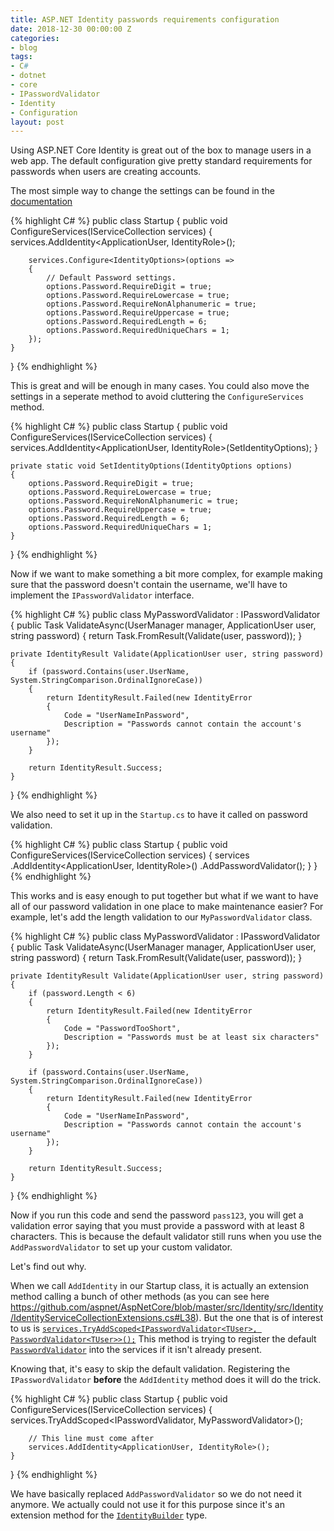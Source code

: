 ```yaml
---
title: ASP.NET Identity passwords requirements configuration
date: 2018-12-30 00:00:00 Z
categories:
- blog
tags:
- C#
- dotnet
- core
- IPasswordValidator
- Identity
- Configuration
layout: post
---
```


Using ASP.NET Core Identity is great out of the box to manage users in a web app.
The default configuration give pretty standard requirements for passwords when users are creating accounts.

The most simple way to change the settings can be found in the [documentation](https://docs.microsoft.com/en-us/aspnet/core/security/authentication/identity-configuration?view=aspnetcore-2.1#password)

{% highlight C# %}
public class Startup
{
    public void ConfigureServices(IServiceCollection services)
    {
        services.AddIdentity<ApplicationUser, IdentityRole>();
    
        services.Configure<IdentityOptions>(options =>
        {
            // Default Password settings.
            options.Password.RequireDigit = true;
            options.Password.RequireLowercase = true;
            options.Password.RequireNonAlphanumeric = true;
            options.Password.RequireUppercase = true;
            options.Password.RequiredLength = 6;
            options.Password.RequiredUniqueChars = 1;
        });
    }
}
{% endhighlight %}

This is great and will be enough in many cases.
You could also move the settings in a seperate method to avoid cluttering the `ConfigureServices` method.

{% highlight C# %}
public class Startup
{
    public void ConfigureServices(IServiceCollection services)
    {
         services.AddIdentity<ApplicationUser, IdentityRole>(SetIdentityOptions);
    }

    private static void SetIdentityOptions(IdentityOptions options)
    {
        options.Password.RequireDigit = true;
        options.Password.RequireLowercase = true;
        options.Password.RequireNonAlphanumeric = true;
        options.Password.RequireUppercase = true;
        options.Password.RequiredLength = 6;
        options.Password.RequiredUniqueChars = 1;
    }
}
{% endhighlight %}

Now if we want to make something a bit more complex, for example making sure that the password doesn't contain the username, we'll have to implement the `IPasswordValidator` interface.

{% highlight C# %}
public class MyPasswordValidator : IPasswordValidator<ApplicationUser>
{
    public Task<IdentityResult> ValidateAsync(UserManager<ApplicationUser> manager, ApplicationUser user, string password)
    {
        return Task.FromResult(Validate(user, password));
    }

    private IdentityResult Validate(ApplicationUser user, string password)
    {
        if (password.Contains(user.UserName, System.StringComparison.OrdinalIgnoreCase))
        {
            return IdentityResult.Failed(new IdentityError
            {
                Code = "UserNameInPassword",
                Description = "Passwords cannot contain the account's username"
            });
        }

        return IdentityResult.Success;
    }
}
{% endhighlight %}

We also need to set it up in the `Startup.cs` to have it called on password validation.

{% highlight C# %}
public class Startup
{
    public void ConfigureServices(IServiceCollection services)
    {
         services
            .AddIdentity<ApplicationUser, IdentityRole>()
            .AddPasswordValidator<MyPasswordValidator>();
    }
}
{% endhighlight %}

This works and is easy enough to put together but what if we want to have all of our password validation in one place to make maintenance easier?
For example, let's add the length validation to our `MyPasswordValidator` class.

{% highlight C# %}
public class MyPasswordValidator : IPasswordValidator<ApplicationUser>
{
    public Task<IdentityResult> ValidateAsync(UserManager<ApplicationUser> manager, ApplicationUser user, string password)
    {
        return Task.FromResult(Validate(user, password));
    }

    private IdentityResult Validate(ApplicationUser user, string password)
    {
        if (password.Length < 6)
        {
            return IdentityResult.Failed(new IdentityError
            {
                Code = "PasswordTooShort",
                Description = "Passwords must be at least six characters"
            });
        }

        if (password.Contains(user.UserName, System.StringComparison.OrdinalIgnoreCase))
        {
            return IdentityResult.Failed(new IdentityError
            {
                Code = "UserNameInPassword",
                Description = "Passwords cannot contain the account's username"
            });
        }

        return IdentityResult.Success;
    }
}
{% endhighlight %}

Now if you run this code and send the password `pass123`, you will get a validation error saying that you must provide a password with at least 8 characters.
This is because the default validator still runs when you use the `AddPasswordValidator` to set up your custom validator.

Let's find out why.

When we call `AddIdentity` in our Startup class, it is actually an extension method calling a bunch of other methods (as you can see here <https://github.com/aspnet/AspNetCore/blob/master/src/Identity/src/Identity/IdentityServiceCollectionExtensions.cs#L38>).
But the one that is of interest to us is [`services.TryAddScoped<IPasswordValidator<TUser>, PasswordValidator<TUser>>();`](https://github.com/aspnet/AspNetCore/blob/master/src/Identity/src/Identity/IdentityServiceCollectionExtensions.cs#L82)
This method is trying to register the default [`PasswordValidator`](https://github.com/aspnet/AspNetCore/blob/master/src/Identity/src/Core/PasswordValidator.cs) into the services if it isn't already present.

Knowing that, it's easy to skip the default validation. Registering the `IPasswordValidator` __before__ the `AddIdentity` method does it will do the trick.

{% highlight C# %}
public class Startup
{
    public void ConfigureServices(IServiceCollection services)
    {
        services.TryAddScoped<IPasswordValidator<ApplicationUser>, MyPasswordValidator>();
        
        // This line must come after
        services.AddIdentity<ApplicationUser, IdentityRole>();
    }
}
{% endhighlight %}

We have basically replaced `AddPasswordValidator` so we do not need it anymore. We actually could not use it for this purpose since it's an extension method for the [`IdentityBuilder`](https://github.com/aspnet/AspNetCore/blob/master/src/Identity/src/Core/IdentityBuilder.cs#L100) type.
